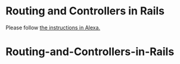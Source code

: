 # Routing and Controllers in Rails

Please follow [the instructions in Alexa.](https://alexa.bitmaker.co/cohorts/67/assignments/2036/latest)


# Routing-and-Controllers-in-Rails
